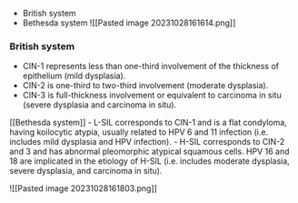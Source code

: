  - British system
- Bethesda system
![[Pasted image 20231028161614.png]]

### British system
- CIN-1 represents less than one-third involvement of the thickness of epithelium (mild dysplasia).
- CIN-2 is one-third to two-third involvement (moderate dysplasia).
- CIN-3 is full-thickness involvement or equivalent to carcinoma in situ (severe dysplasia and carcinoma in situ).

[[Bethesda system]]
	- L-SIL corresponds to CIN-1 and is a flat condyloma, having koilocytic atypia, usually related to HPV 6 and 11 infection (i.e. includes mild dysplasia and HPV infection).
	- H-SIL corresponds to CIN-2 and 3 and has abnormal pleomorphic atypical squamous cells. HPV 16 and 18 are implicated in the etiology of H-SIL (i.e. includes moderate dysplasia, severe dysplasia, and carcinoma in situ).

![[Pasted image 20231028161803.png]]
